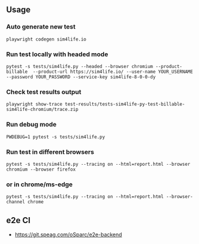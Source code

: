 

## Usage

### Auto generate new test
```
playwright codegen sim4life.io
```

### Run test locally with headed mode
```
pytest -s tests/sim4life.py --headed --browser chromium --product-billable  --product-url https://sim4life.io/ --user-name YOUR_USERNAME --password YOUR_PASSWORD --service-key sim4life-8-0-0-dy
```

### Check test results output
```
playwright show-trace test-results/tests-sim4life-py-test-billable-sim4life-chromium/trace.zip
```

### Run debug mode
```
PWDEBUG=1 pytest -s tests/sim4life.py
```

### Run test in different browsers
```
pytest -s tests/sim4life.py --tracing on --html=report.html --browser chromium --browser firefox
```

### or in chrome/ms-edge
```
pytest -s tests/sim4life.py --tracing on --html=report.html --browser-channel chrome
```

## e2e CI
  - https://git.speag.com/oSparc/e2e-backend
